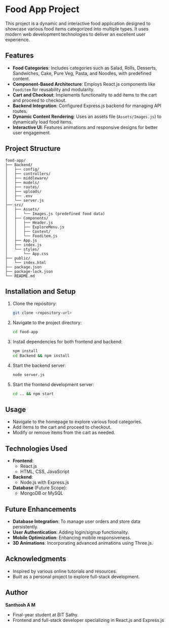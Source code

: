 # Food App Project

This project is a dynamic and interactive food application designed to showcase various food items categorized into multiple types. It uses modern web development technologies to deliver an excellent user experience.

## Features

- **Food Categories**: Includes categories such as Salad, Rolls, Desserts, Sandwiches, Cake, Pure Veg, Pasta, and Noodles, with predefined content.
- **Component-Based Architecture**: Employs React.js components like `Fooditem` for reusability and modularity.
- **Cart and Checkout**: Implements functionality to add items to the cart and proceed to checkout.
- **Backend Integration**: Configured Express.js backend for managing API routes.
- **Dynamic Content Rendering**: Uses an assets file (`Assets/Images.js`) to dynamically load food items.
- **Interactive UI**: Features animations and responsive designs for better user engagement.

## Project Structure

```
food-app/
├── Backend/
│   ├── config/
│   ├── controllers/
│   ├── middleware/
│   ├── models/
│   ├── routes/
│   ├── uploads/
│   ├── .env
│   └── server.js
├── src/
│   ├── Assets/
│   │   └── Images.js (predefined food data)
│   ├── Components/
│   │   ├── Header.js
│   │   ├── ExploreMenu.js
│   │   ├── Context/
│   │   └── Fooditem.js
│   ├── App.js
│   ├── index.js
│   └── styles/
│       └── App.css
├── public/
│   └── index.html
├── package.json
├── package-lock.json
└── README.md
```

## Installation and Setup

1. Clone the repository:
   ```bash
   git clone <repository-url>
   ```
2. Navigate to the project directory:
   ```bash
   cd food-app
   ```
3. Install dependencies for both frontend and backend:
   ```bash
   npm install
   cd Backend && npm install
   ```
4. Start the backend server:
   ```bash
   node server.js
   ```
5. Start the frontend development server:
   ```bash
   cd .. && npm start
   ```

## Usage

- Navigate to the homepage to explore various food categories.
- Add items to the cart and proceed to checkout.
- Modify or remove items from the cart as needed.

## Technologies Used

- **Frontend**:
  - React.js
  - HTML, CSS, JavaScript
- **Backend**:
  - Node.js with Express.js
- **Database** (Future Scope):
  - MongoDB or MySQL

## Future Enhancements

- **Database Integration**: To manage user orders and store data persistently.
- **User Authentication**: Adding login/signup functionality.
- **Mobile Optimization**: Enhancing mobile responsiveness.
- **3D Animations**: Incorporating advanced animations using Three.js.

## Acknowledgments

- Inspired by various online tutorials and resources.
- Built as a personal project to explore full-stack development.

## Author

**Santhosh A M**

- Final-year student at BIT Sathy.
- Frontend and full-stack developer specializing in React.js and Express.js

